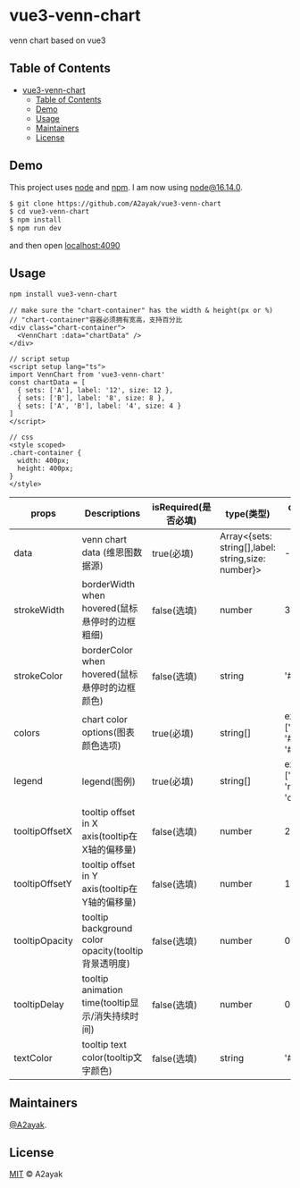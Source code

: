 # vue3-venn-chart

venn chart based on vue3
## Table of Contents

- [vue3-venn-chart](#vue3-venn-chart)
  - [Table of Contents](#table-of-contents)
  - [Demo](#demo)
  - [Usage](#usage)
  - [Maintainers](#maintainers)
  - [License](#license)

## Demo
This project uses [node](http://nodejs.org) and [npm](https://npmjs.com). I am now using node@16.14.0.
```sh
$ git clone https://github.com/A2ayak/vue3-venn-chart
$ cd vue3-venn-chart
$ npm install
$ npm run dev
```
and then open [localhost:4090](http://localhost:4090/)

## Usage

```sh
npm install vue3-venn-chart
```

```vue
// make sure the "chart-container" has the width & height(px or %)
// "chart-container"容器必须拥有宽高，支持百分比
<div class="chart-container">
  <VennChart :data="chartData" />
</div>

// script setup
<script setup lang="ts">
import VennChart from 'vue3-venn-chart'
const chartData = [
  { sets: ['A'], label: '12', size: 12 },
  { sets: ['B'], label: '8', size: 8 },
  { sets: ['A', 'B'], label: '4', size: 4 }
]
</script>

// css
<style scoped>
.chart-container {
  width: 400px;
  height: 400px;
}
</style>
```

| props | Descriptions| isRequired(是否必填)| type(类型) | default(默认值)|
| ---- | ---------- | --- | ---------- |-------------------------------------------------------------------------- |
| data | venn chart data (维恩图数据源) | true(必填) | Array<{sets: string[],label: string,size: number}> | -
| strokeWidth | borderWidth when hovered(鼠标悬停时的边框粗细) | false(选填) | number | 3
| strokeColor | borderColor when hovered(鼠标悬停时的边框颜色) | false(选填) | string | '#f6cd61'
| colors | chart color options(图表颜色选项) | true(必填) | string[] | example: ['#ee4035', '#0392cf', '#7bc043']
| legend | legend(图例) | true(必填) | string[] | example: ['left', 'right', 'common']
| tooltipOffsetX | tooltip offset in X axis(tooltip在X轴的偏移量) | false(选填) | number | 20
| tooltipOffsetY | tooltip offset in Y axis(tooltip在Y轴的偏移量) | false(选填) | number | 10
| tooltipOpacity | tooltip background color opacity(tooltip背景透明度) | false(选填) | number | 0.9
| tooltipDelay | tooltip animation time(tooltip显示/消失持续时间) | false(选填) | number | 0.9
| textColor | tooltip text color(tooltip文字颜色) | false(选填) | string | '#fff'


## Maintainers

[@A2ayak](https://github.com/A2ayak).


## License

[MIT](LICENSE) © A2ayak
